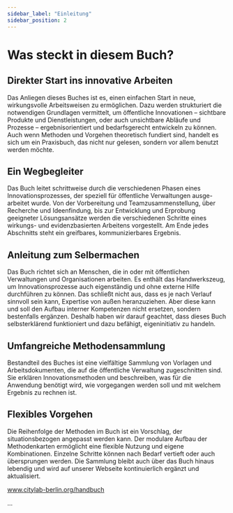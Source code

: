 ```yaml
---
sidebar_label: "Einleitung"
sidebar_position: 2
---
```


# Was steckt in diesem Buch?

## Direkter Start ins innovative Arbeiten

Das Anliegen dieses Buches ist es, einen einfachen Start in neue, wirkungsvolle Arbeitsweisen zu ermöglichen. Dazu werden strukturiert die notwendigen Grundlagen vermittelt, um öffentliche Innovationen – sichtbare Produkte und Dienstleistungen, oder auch unsichtbare Abläufe und Prozesse – ergebnisorientiert und bedarfsgerecht entwickeln zu können. Auch wenn Methoden und Vorgehen theoretisch fundiert sind, handelt es sich um ein Praxisbuch, das nicht nur gelesen, sondern vor allem benutzt werden möchte.

## Ein Wegbegleiter

Das Buch leitet schrittweise durch die verschiedenen Phasen eines Innovationsprozesses, der speziell für öffentliche Verwaltungen ausge- arbeitet wurde. Von der Vorbereitung und Teamzusammenstellung, über Recherche und Ideenfindung, bis zur Entwicklung und Erprobung geeigneter Lösungsansätze werden die verschiedenen Schritte eines wirkungs- und evidenzbasierten Arbeitens vorgestellt. Am Ende jedes Abschnitts steht ein greifbares, kommunizierbares Ergebnis.

## Anleitung zum Selbermachen

Das Buch richtet sich an Menschen, die in oder mit öffentlichen Verwaltungen und Organisationen arbeiten. Es enthält das Handwerkszeug, um Innovationsprozesse auch eigenständig und ohne externe Hilfe durchführen zu können. Das schließt nicht aus, dass es je nach Verlauf sinnvoll sein kann, Expertise von außen heranzuziehen. Aber diese kann und soll den Aufbau interner Kompetenzen nicht ersetzen, sondern bestenfalls ergänzen. Deshalb haben wir darauf geachtet, dass dieses Buch selbsterklärend funktioniert und dazu befähigt, eigeninitiativ zu handeln.

## Umfangreiche Methodensammlung

Bestandteil des Buches ist eine vielfältige Sammlung von Vorlagen und Arbeitsdokumenten, die auf die öffentliche Verwaltung zugeschnitten sind. Sie erklären Innovationsmethoden und beschreiben, was für die Anwendung benötigt wird, wie vorgegangen werden soll und mit welchem Ergebnis zu rechnen ist.

## Flexibles Vorgehen

Die Reihenfolge der Methoden im Buch ist ein Vorschlag, der situationsbezogen angepasst werden kann. Der modulare Aufbau der Methodenkarten ermöglicht eine flexible Nutzung und eigene Kombinationen. Einzelne Schritte können nach Bedarf vertieft oder auch übersprungen werden. Die Sammlung bleibt auch über das Buch hinaus lebendig und wird auf unserer Webseite kontinuierlich ergänzt und aktualisiert.

www.citylab-berlin.org/handbuch

...
